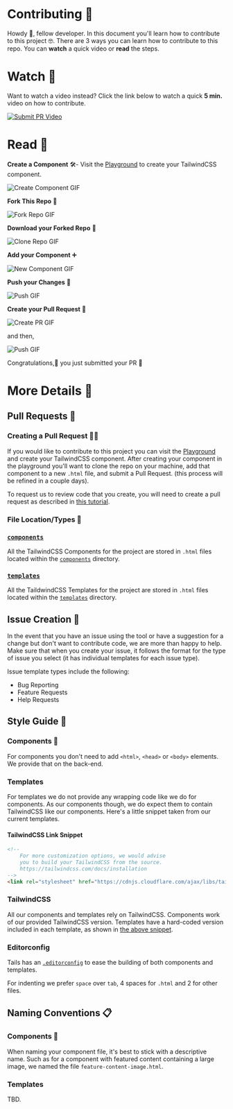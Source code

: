 # Contributing 🙌

Howdy 👋, fellow developer. In this document you'll learn how to contribute to this project 🤓. There are 3 ways you can learn how to contribute to this repo. You can **watch** a quick video or **read** the steps.

# Watch 🍿

Want to watch a video instead? Click the link below to watch a quick **5 min.** video on how to contribute.

[![Submit PR Video](https://cdn.devdojo.com/episode/images/September2020/hacktoberfest-2020.jpg)](https://devdojo.com/episode/hacktoberfest-2020)


# Read 📖

**Create a Component** 🛠️- Visit the [Playground](https://devdojo.com/tailwindcss/playground) to create your TailwindCSS component.

![Create Component GIF](https://cdn.devdojo.com/tails/images/1-create-component-min.gif)

**Fork This Repo** 🍴

![Fork Repo GIF](https://cdn.devdojo.com/tails/images/2-fork-repo-min.gif)

**Download your Forked Repo** 🔻

![Clone Repo GIF](https://cdn.devdojo.com/tails/images/3-clone-min.gif)

**Add your Component** ➕

![New Component GIF](https://cdn.devdojo.com/tails/images/4-new-component-min.gif)

**Push your Changes** 👊

![Push GIF](https://cdn.devdojo.com/tails/images/5-push.gif)

**Create your Pull Request**  🤏

![Create PR GIF](https://cdn.devdojo.com/tails/images/6-open-pr-min.gif)

and then,

![Push GIF](https://cdn.devdojo.com/tails/images/boom.gif)

Congratulations,🎉 you just submitted your PR 🤙


# More Details 📖

## Pull Requests 🤏

### Creating a Pull Request 👨‍💻

If you would like to contribute to this project you can visit the [Playground](https://devdojo.com/tailwindcss/playground) and create your TailwindCSS component. After creating your component in the playground you'll want to clone the repo on your machine, add that component to a new `.html` file, and submit a Pull Request. (this process will be refined in a couple days).

To request us to review code that you create, you will need to create a pull request as described in
 [this tutorial](https://www.digitalocean.com/community/tutorials/how-to-create-a-pull-request-on-github).

### File Location/Types 📁

### [`components`](./components)

All the TailwindCSS Components for the project are stored in `.html` files located within the [`components`](./components) directory.

### [`templates`](./templates)

All the TaildwindCSS Templates for the project are stored in `.html` files located within the [`templates`](./templates) directory.

## Issue Creation 🤨

In the event that you have an issue using the tool or have a suggestion for a change but don't want to contribute code,
 we are more than happy to help.
Make sure that when you create your issue, it follows the format for the type of issue you select
 (it has individual templates for each issue type).

Issue template types include the following:
 - Bug Reporting
 - Feature Requests
 - Help Requests

## Style Guide 🎨

### Components 🔧

For components you don't need to add `<html>`, `<head>` or `<body>` elements. We provide that on the back-end.

### Templates

For templates we do not provide any wrapping code like we do for components. As our components though, we do expect them to contain TailwindCSS like our components. Here's a little snippet taken from our current templates.

#### TailwindCSS Link Snippet

```html
<!--
    For more customization options, we would advise
    you to build your TailwindCSS from the source.
    https://tailwindcss.com/docs/installation
-->
<link rel="stylesheet" href="https://cdnjs.cloudflare.com/ajax/libs/tailwindcss/1.9.2/tailwind.min.css">
```

### TailwindCSS

All our components and templates rely on TailwindCSS. Components work of our provided TailwindCSS version. Templates have a hard-coded version included in each template, as shown in [the above snippet](#tailwindcss-link-snippet).

### Editorconfig

Tails has an [`.editorconfig`](./.editorconfig) to ease the building of both components and templates.

For indenting we prefer `space` over `tab`,  4 spaces for `.html` and 2 for other files.

## Naming Conventions 📋

### Components 🔧

When naming your component file, it's best to stick with a descriptive name. Such as for a component with featured content containing a large image, we named the file `feature-content-image.html`.

### Templates

TBD.
